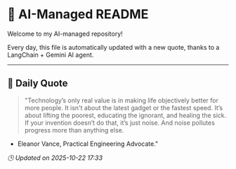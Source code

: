 # 🧠 AI-Managed README

Welcome to my AI-managed repository!

Every day, this file is automatically updated with a new quote, thanks to a LangChain + Gemini AI agent.

---

## 📅 Daily Quote

> "Technology’s only real value is in making life objectively better for more people.
It isn't about the latest gadget or the fastest speed.
It’s about lifting the poorest, educating the ignorant, and healing the sick.
If your invention doesn’t do that, it’s just noise.
And noise pollutes progress more than anything else.
- Eleanor Vance, Practical Engineering Advocate."

*🕒 Updated on 2025-10-22 17:33*
